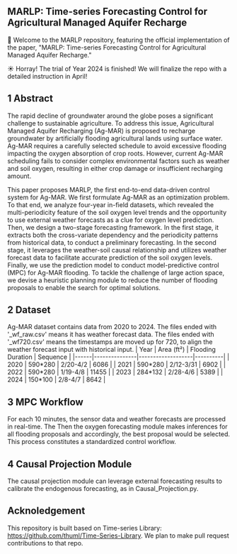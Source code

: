 ## MARLP: Time-series Forecasting Control for Agricultural Managed Aquifer Recharge

🌊 Welcome to the MARLP repository, featuring the official implementation of the paper, "MARLP: Time-series Forecasting Control for Agricultural Managed Aquifer Recharge."

☀️ Horray! The trial of Year 2024 is finished! We will finalize the repo with a detailed instruction in April! 

## 1 Abstract

The rapid decline of groundwater around the globe poses a significant challenge to sustainable agriculture. To address this issue, Agricultural Managed Aquifer Recharging (Ag-MAR) is proposed to recharge groundwater by artificially flooding agricultural lands using surface water. Ag-MAR requires a carefully selected schedule to avoid excessive flooding impacting the oxygen absorption of crop roots. However, current Ag-MAR scheduling fails to consider complex environmental factors such as weather and soil oxygen, resulting in either crop damage or insufficient recharging amount.

This paper proposes MARLP, the first end-to-end data-driven control system for Ag-MAR. We first formulate Ag-MAR as an optimization problem. To that end, we analyze four-year in-field datasets, which revealed the multi-periodicity feature of the soil oxygen level trends and the opportunity to use external weather forecasts as a clue for oxygen level prediction. Then, we design a two-stage forecasting framework. In the first stage, it extracts both the cross-variate dependency and the periodicity patterns from historical data, to conduct a preliminary forecasting. In the second stage, it leverages the weather-soil causal relationship and utilizes weather forecast data to facilitate accurate prediction of the soil oxygen levels. Finally, we use the prediction model to conduct model-predictive control (MPC) for Ag-MAR flooding. To tackle the challenge of large action space, we devise a heuristic planning module to reduce the number of flooding proposals to enable the search for optimal solutions.

## 2 Dataset

Ag-MAR dataset contains data from 2020 to 2024. The files ended with '_wf_raw.csv' means it has weather forecast data.  The files ended with '_wf720.csv' means the timestamps are moved up for 720, to align the weather forecast input with historical input.
| Year | Area (ft²)    | Flooding Duration | Sequence |
|------|---------------|-------------------|----------|
| 2020 | 590\*280      | 2/20-4/2          | 6086     |
| 2021 | 590\*280      | 2/12-3/31         | 6902     |
| 2022 | 590\*280      | 1/19-4/8          | 11455    |
| 2023 | 284\*132      | 2/28-4/6          | 5389     |
| 2024 | 150\*100      | 2/8-4/7           | 8642     |

## 3 MPC Workflow

For each 10 minutes, the sensor data and weather forecasts are processed in real-time. The Then the oxygen forecasting module makes inferences for all flooding proposals and accordingly, the best proposal would be selected. This process constitutes a standardized control workflow.

## 4 Causal Projection Module

The causal projection module can leverage external forecasting results to calibrate the endogenous forecasting, as in Causal_Projection.py.

## Acknoledgement

This repository is built based on Time-series Library: https://github.com/thuml/Time-Series-Library. We plan to make pull request contributions to that repo.
